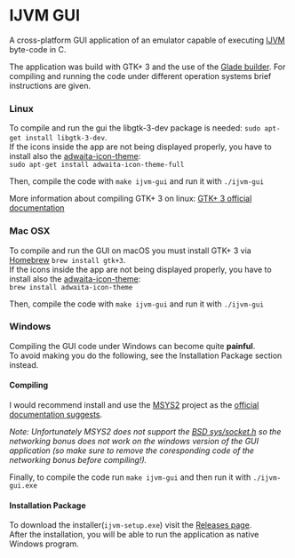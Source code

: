 # IJVM GUI

A cross-platform GUI application of an emulator capable of executing [IJVM](https://en.wikipedia.org/wiki/IJVM) byte-code in C.

The application was build with GTK+ 3 and the use of the [Glade builder](https://glade.gnome.org/).
For compiling and running the code under different operation systems brief instructions are given.

### Linux
To compile and run the gui the libgtk-3-dev package is needed: `sudo apt-get install libgtk-3-dev`.  
Ιf the icons inside the app are not being displayed properly, you have to install also the [adwaita-icon-theme](https://gitlab.gnome.org/GNOME/adwaita-icon-theme):  
`sudo apt-get install adwaita-icon-theme-full`

Then, compile the code with `make ijvm-gui` and run it with `./ijvm-gui`

More information about compiling GTK+ 3 on linux: [GTK+ 3 official documentation](https://developer.gnome.org/gtk3/stable/gtk-building.html)

### Mac OSX
To compile and run the GUI on macOS you must install GTK+ 3 via [Homebrew](http://macappstore.org/gtk3/) `brew install gtk+3`.  
Ιf the icons inside the app are not being displayed properly, you have to install also the [adwaita-icon-theme](https://gitlab.gnome.org/GNOME/adwaita-icon-theme):  
`brew install adwaita-icon-theme`

Then, compile the code with `make ijvm-gui` and run it with `./ijvm-gui`

### Windows
Compiling the GUI code under Windows can become quite **painful**.  
To avoid making you do the following, see the Installation Package section instead.

#### Compiling
I would recommend install and use the [MSYS2](https://www.msys2.org/) project as the [official documentation suggests](https://www.gtk.org/docs/installations/windows/#using-gtk-from-msys2-packages). 

*Note: Unfortunately MSYS2 does not support the [BSD sys/socket.h](https://pubs.opengroup.org/onlinepubs/009695399/basedefs/sys/socket.h.html) so the networking bonus does not work on the windows version of the GUI application (so make sure to remove the coresponding code of the networking bonus before compiling!).*

Finally, to compile the code run `make ijvm-gui` and then run it with `./ijvm-gui.exe`

#### Installation Package
To download the installer(`ijvm-setup.exe`) visit the [Releases page](https://github.com/Dedekind125/IJVM/releases/tag/v1.0).   
After the installation, you will be able to run the application as native Windows program.
